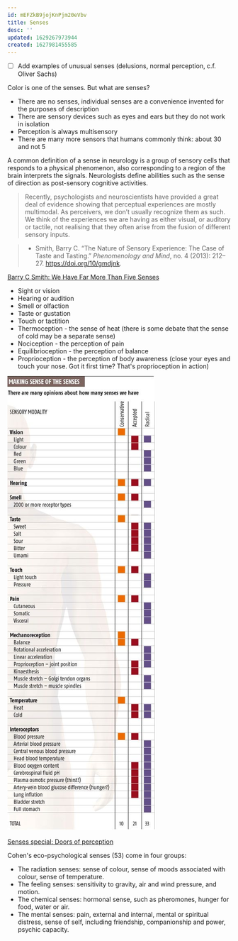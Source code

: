 ```yaml
---
id: mEFZkB9jojKnPjm20eVbv
title: Senses
desc: ''
updated: 1629267973944
created: 1627981455585
---
```


- [ ] Add examples of unusual senses (delusions, normal perception, c.f. Oliver Sachs)

Color is one of the senses. But what are senses?

- There are no senses, individual senses are a convenience invented for the purposes of description
- There are sensory devices such as eyes and ears but they do not work in isolation
- Perception is always multisensory
- There are many more sensors that humans commonly think: about 30 and not 5

A common definition of a sense in neurology is a group of sensory cells that responds to a physical phenomenon, also corresponding to a  region of the brain interprets the signals. Neurologists define abilities such as the sense of direction as post-sensory cognitive activities.

>Recently, psychologists and neuroscientists have provided a great deal of evidence showing that perceptual experiences are mostly multimodal. As perceivers, we don’t usually recognize them as such. We think of the experiences we are having as either visual, or auditory or tactile, not realising that they often arise from the fusion of different sensory inputs.

>- Smith, Barry C. “The Nature of Sensory Experience: The Case of Taste and Tasting.” _Phenomenology and Mind_, no. 4 (2013): 212–27. https://doi.org/10/gmdjnk.

[Barry C Smith: We Have Far More Than Five Senses](https://www.youtube.com/watch?v=zWdfpwCghIw)

* Sight or vision
* Hearing or audition
* Smell or olfaction
* Taste or gustation
* Touch or tactition
* Thermoception - the sense of heat (there is some debate that the sense of cold may be a separate sense)
* Nociception - the perception of pain
* Equilibrioception - the perception of balance
* Proprioception - the perception of body awareness (close your eyes and touch your nose. Got it first time? That's proprioception in action)

![](/assets/images/2021-08-03-21-59-10.png)

[Senses special: Doors of perception](https://www.newscientist.com/article/mg18524841-600-senses-special-doors-of-perception/)

Cohen's eco-psychological senses (53) come in four groups:

- The radiation senses: sense of colour, sense of moods associated with colour, sense of temperature.
- The feeling senses: sensitivity to gravity, air and wind pressure, and motion.
- The chemical senses: hormonal sense, such as pheromones, hunger for food, water or air.
- The mental senses: pain, external and internal, mental or spiritual distress, sense of self, including friendship, companionship and power, psychic capacity.
